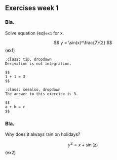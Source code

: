 ## Exercises week 1


### Bla.
Solve equation {eq}`ex1` for x.

$$
y = \sin(x)^\frac{7}{2}
$$ (ex1)

```{admonition} Hint
:class: tip, dropdown
Derivation is not integration.

$$
1 + 1 = 3
$$
```

```{admonition} Answer
:class: seealso, dropdown
The answer to this exercise is 3.

$$
a + b = c
$$
```


### Bla.
Why does it always rain on holidays?

$$
y^2 = x + \sin(z)
$$ (ex2)

